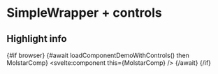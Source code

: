 <script lang="ts">
	import { browser} from '$app/environment';


	const loadComponentDemoWithControls = async () =>
		import('./DemoControls.svelte').then((m) => {
			return m.default;
		});

</script>

# SimpleWrapper + controls

## Highlight info

{#if browser}
	{#await loadComponentDemoWithControls() then MolstarComp}
		<svelte:component this={MolstarComp} />
	{/await}
{/if}
